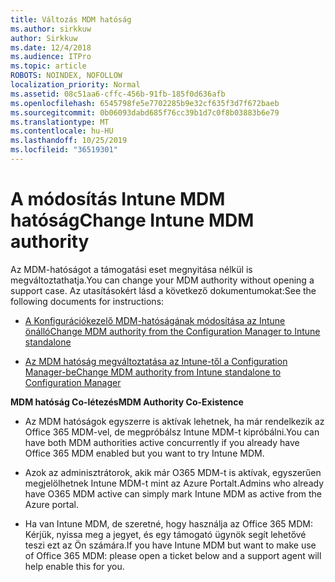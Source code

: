 ```yaml
---
title: Változás MDM hatóság
ms.author: sirkkuw
author: Sirkkuw
ms.date: 12/4/2018
ms.audience: ITPro
ms.topic: article
ROBOTS: NOINDEX, NOFOLLOW
localization_priority: Normal
ms.assetid: 08c51aa6-cffc-456b-91fb-185f0d636afb
ms.openlocfilehash: 6545798fe5e7702285b9e32cf635f3d7f672baeb
ms.sourcegitcommit: 0b06093dabd685f76cc39b1d7c0f8b03883b6e79
ms.translationtype: MT
ms.contentlocale: hu-HU
ms.lasthandoff: 10/25/2019
ms.locfileid: "36519301"
---
```

# <a name="change-intune-mdm-authority"></a><span data-ttu-id="45115-102">A módosítás Intune MDM hatóság</span><span class="sxs-lookup"><span data-stu-id="45115-102">Change Intune MDM authority</span></span>

<span data-ttu-id="45115-103">Az MDM-hatóságot a támogatási eset megnyitása nélkül is megváltoztathatja.</span><span class="sxs-lookup"><span data-stu-id="45115-103">You can change your MDM authority without opening a support case.</span></span> <span data-ttu-id="45115-104">Az utasításokért lásd a következő dokumentumokat:</span><span class="sxs-lookup"><span data-stu-id="45115-104">See the following documents for instructions:</span></span>
  
- [<span data-ttu-id="45115-105">A Konfigurációkezelő MDM-hatóságának módosítása az Intune önálló</span><span class="sxs-lookup"><span data-stu-id="45115-105">Change MDM authority from the Configuration Manager to Intune standalone</span></span>](https://docs.microsoft.com/sccm/mdm/deploy-use/migrate-change-mdm-authority)
    
- [<span data-ttu-id="45115-106">Az MDM hatóság megváltoztatása az Intune-től a Configuration Manager-be</span><span class="sxs-lookup"><span data-stu-id="45115-106">Change MDM authority from Intune standalone to Configuration Manager</span></span>](https://docs.microsoft.com/sccm/mdm/deploy-use/change-mdm-authority)
    
 <span data-ttu-id="45115-107">**MDM hatóság Co-létezés**</span><span class="sxs-lookup"><span data-stu-id="45115-107">**MDM Authority Co-Existence**</span></span>
  
- <span data-ttu-id="45115-108">Az MDM hatóságok egyszerre is aktívak lehetnek, ha már rendelkezik az Office 365 MDM-vel, de megpróbálsz Intune MDM-t kipróbálni.</span><span class="sxs-lookup"><span data-stu-id="45115-108">You can have both MDM authorities active concurrently if you already have Office 365 MDM enabled but you want to try Intune MDM.</span></span>
    
- <span data-ttu-id="45115-109">Azok az adminisztrátorok, akik már O365 MDM-t is aktívak, egyszerűen megjelölhetnek Intune MDM-t mint az Azure Portalt.</span><span class="sxs-lookup"><span data-stu-id="45115-109">Admins who already have O365 MDM active can simply mark Intune MDM as active from the Azure portal.</span></span>
    
- <span data-ttu-id="45115-110">Ha van Intune MDM, de szeretné, hogy használja az Office 365 MDM: Kérjük, nyissa meg a jegyet, és egy támogató ügynök segít lehetővé teszi ezt az Ön számára.</span><span class="sxs-lookup"><span data-stu-id="45115-110">If you have Intune MDM but want to make use of Office 365 MDM: please open a ticket below and a support agent will help enable this for you.</span></span>
    

